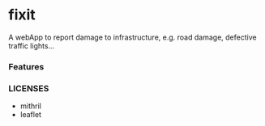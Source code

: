# fixit

A webApp to report damage to infrastructure, e.g. road damage, defective traffic lights...

### Features

### LICENSES

- mithril
- leaflet
